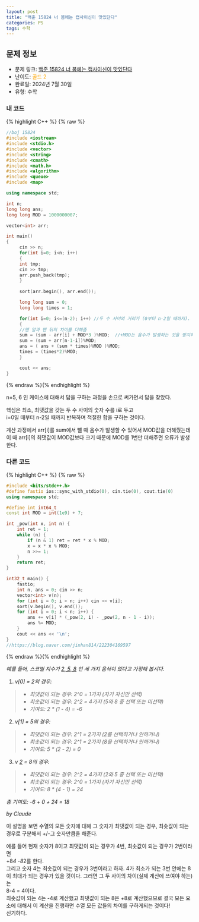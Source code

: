 ```yaml
---
layout: post
title: "백준 15824 너 봄에는 캡사이신이 맛있단다"
categories: PS
tags: 수학
---
```


## 문제 정보
- 문제 링크: [백준 15824 너 봄에는 캡사이신이 맛있단다](https://www.acmicpc.net/problem/15824)
- 난이도: <span style="color:#FFA500">골드 2</span>
- 완료일: 2024년 7월 30일
- 유형: 수학

### 내 코드

{% highlight C++ %} {% raw %}
```C++
//boj 15824
#include <iostream>
#include <stdio.h>
#include <vector>
#include <string>
#include <cmath>
#include <math.h>
#include <algorithm>
#include <queue>
#include <map>

using namespace std;

int n;
long long ans;
long long MOD = 1000000007;

vector<int> arr;

int main()
{   
	 cin >> n;
	 for(int i=0; i<n; i++)
	 {
	 int tmp;
	 cin >> tmp;
	 arr.push_back(tmp);
	 }
	 
	 sort(arr.begin(), arr.end());

	 long long sum = 0;
	 long long times = 1;

	 for(int i=0; i<=(n-2); i++) //두 수 사이의 거리가 (0부터 n-2일 때까지).
	 {
	 //맨 앞과 맨 뒤의 차이를 더해줌
	 sum = (sum - arr[i] + MOD*3 )%MOD;  //+MOD는 음수가 발생하는 것을 방지하기 위함
	 sum = (sum + arr[n-1-i])%MOD;
	 ans = ( ans + (sum * times)%MOD )%MOD;
	 times = (times*2)%MOD;
	 }

	 cout << ans;
}

```
{% endraw %}{% endhighlight %}

n=5, 6 인 케이스에 대해서 답을 구하는 과정을 손으로 써가면서 답을 찾았다.

핵심은 최소, 최댓값을 갖는 두 수 사이의 숫자 수를 i로 두고   
i=0일 때부터 n-2일 때까지 반복하며 적절한 합을 구하는 것이다.  

계산 과정에서 arr[i]를 sum에서 뺄 때 음수가 발생할 수 있어서 MOD값을 더해줬는데  
이 때 arr[i]의 최댓값이 MOD값보다 크기 때문에 MOD를 1번만 더해주면 오류가 발생한다.  

### 다른 코드

{% highlight C++ %} {% raw %}
```C++
#include <bits/stdc++.h>
#define fastio ios::sync_with_stdio(0), cin.tie(0), cout.tie(0)
using namespace std;

#define int int64_t
const int MOD = int(1e9) + 7;

int _pow(int x, int n) {
	int ret = 1;
	while (n) {
		if (n & 1) ret = ret * x % MOD;
		x = x * x % MOD;
		n >>= 1;
	}
	return ret;
}

int32_t main() {
	fastio;
	int n, ans = 0; cin >> n;
	vector<int> v(n);
	for (int i = 0; i < n; i++) cin >> v[i];
	sort(v.begin(), v.end());
	for (int i = 0; i < n; i++) {
		ans += v[i] * (_pow(2, i) - _pow(2, n - 1 - i));
		ans %= MOD;
	}
	cout << ans << '\n';
}
//https://blog.naver.com/jinhan814/222304169597
```
{% endraw %}{% endhighlight %}

_예를 들어, 스코빌 지수가_ _[2, 5, 8](<notion://www.notion.so/6>)_ _인 세 가지 음식이 있다고 가정해 봅시다._

  1. _v[0] = 2의 경우:_
> * _최댓값이 되는 경우: 2^0 = 1가지 (자기 자신만 선택)_
> * _최솟값이 되는 경우: 2^2 = 4가지 (5와 8 중 선택 또는 미선택)_
> * _기여도: 2 * (1 - 4) = -6_

  2.  _v[1] = 5의 경우:_
> * _최댓값이 되는 경우: 2^1 = 2가지 (2를 선택하거나 안하거나)_
> * _최솟값이 되는 경우: 2^1 = 2가지 (8을 선택하거나 안하거나)_
> * _기여도: 5 * (2 - 2) = 0_

  3.  _v_ _[2](<notion://www.notion.so/0>)_ _= 8의 경우:_
> * _최댓값이 되는 경우: 2^2 = 4가지 (2와 5 중 선택 또는 미선택)_
> * _최솟값이 되는 경우: 2^0 = 1가지 (자기 자신만 선택)_
> * _기여도: 8 * (4 - 1) = 24_

 _총 기여도: -6 + 0 + 24 = 18_

 _by Claude_

이 설명을 보면 수열의 모든 숫자에 대해 그 숫자가 최댓값이 되는 경우, 최솟값이 되는 경우로 구분해서 +/-그 숫자만큼을 해준다. 

예를 들어 현재 숫자가 8이고 최댓값이 되는 경우가 4번, 최솟값이 되는 경우가 2번이라면  
+8*4 -8*2를 한다.  
그리고 숫자 4는 최솟값이 되는 경우가 3번이라고 하자. 4가 최소가 되는 3번 안에는 8이 최대가 되는 경우가 있을 것이다. 그러면 그 두 사이의 차이(실제 계산에 쓰여야 하는)는  
8-4 = 4이다.  
최솟값이 되는 4는 -4로 계산했고 최댓값이 되는 8은 +8로 계산했으므로 결국 모든 요소에 대해서 이 계산을 진행하면 수열 모든 값들의 차이를 구하게되는 것이다!  
신기하다.  
  

